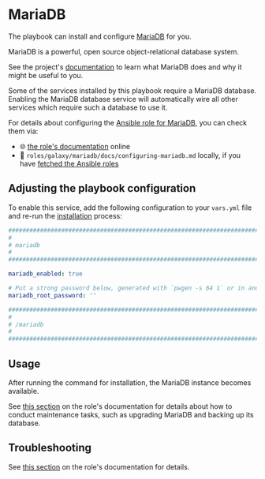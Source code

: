 <!--
SPDX-FileCopyrightText: 2020 - 2024 MDAD project contributors
SPDX-FileCopyrightText: 2020 - 2024 Slavi Pantaleev
SPDX-FileCopyrightText: 2020 Aaron Raimist
SPDX-FileCopyrightText: 2020 Chris van Dijk
SPDX-FileCopyrightText: 2020 Dominik Zajac
SPDX-FileCopyrightText: 2020 Mickaël Cornière
SPDX-FileCopyrightText: 2022 François Darveau
SPDX-FileCopyrightText: 2022 Julian Foad
SPDX-FileCopyrightText: 2022 Warren Bailey
SPDX-FileCopyrightText: 2023 Antonis Christofides
SPDX-FileCopyrightText: 2023 Felix Stupp
SPDX-FileCopyrightText: 2023 Julian-Samuel Gebühr
SPDX-FileCopyrightText: 2023 Pierre 'McFly' Marty
SPDX-FileCopyrightText: 2024 - 2025 Suguru Hirahara

SPDX-License-Identifier: AGPL-3.0-or-later
-->

# MariaDB

The playbook can install and configure [MariaDB](https://mariadb.org) for you.

MariaDB is a powerful, open source object-relational database system.

See the project's [documentation](https://mariadb.org/documentation/) to learn what MariaDB does and why it might be useful to you.

Some of the services installed by this playbook require a MariaDB database. Enabling the MariaDB database service will automatically wire all other services which require such a database to use it.

For details about configuring the [Ansible role for MariaDB](https://github.com/mother-of-all-self-hosting/ansible-role-mariadb), you can check them via:
- 🌐 [the role's documentation](https://github.com/mother-of-all-self-hosting/ansible-role-mariadb/blob/main/docs/configuring-mariadb.md) online
- 📁 `roles/galaxy/mariadb/docs/configuring-mariadb.md` locally, if you have [fetched the Ansible roles](../installing.md)

## Adjusting the playbook configuration

To enable this service, add the following configuration to your `vars.yml` file and re-run the [installation](../installing.md) process:

```yaml
########################################################################
#                                                                      #
# mariadb                                                              #
#                                                                      #
########################################################################

mariadb_enabled: true

# Put a strong password below, generated with `pwgen -s 64 1` or in another way
mariadb_root_password: ''

########################################################################
#                                                                      #
# /mariadb                                                             #
#                                                                      #
########################################################################
```

## Usage

After running the command for installation, the MariaDB instance becomes available.

See [this section](https://github.com/mother-of-all-self-hosting/ansible-role-mariadb/blob/main/docs/configuring-mariadb.md#maintenance) on the role's documentation for details about how to conduct maintenance tasks, such as upgrading MariaDB and backing up its database.

## Troubleshooting

See [this section](https://github.com/mother-of-all-self-hosting/ansible-role-mariadb/blob/main/docs/configuring-mariadb.md#troubleshooting) on the role's documentation for details.
